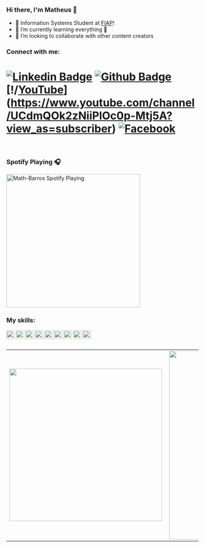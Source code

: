 ### Hi there, I'm Matheus 👋


- 🔭 Information Systems Student at [FIAP][fiap]!
- 🌱 I’m currently learning everything 🤣
- 👯 I’m looking to collaborate with other content creators


### Connect with me:

# [![Linkedin Badge](https://img.shields.io/badge/-LinkedIn-0077B5?style=flat&logo=Linkedin&logoColor=white&link=https://www.linkedin.com/in/mathbarros/)](https://www.linkedin.com/in/mathbarros/) [![Github Badge](https://img.shields.io/badge/-Github-242A2D?style=flat&logo=Github&logoColor=white&link=https://github.com/Math-Barros/)](https://github.com/Math-Barros/) [!/[YouTube](https://img.shields.io/badge/-Youtube-FF0000?style=flat&logo=youtube&logoColor=white&link=https://www.youtube.com/channel/UCdmQOk2zNiiPlOc0p-Mtj5A?view_as=subscriber)](https://www.youtube.com/channel/UCdmQOk2zNiiPlOc0p-Mtj5A?view_as=subscriber) [![Facebook](https://img.shields.io/badge/-facebook-242A2D?style=flat&logo=facebook&logoColor=white&link=https://www.facebook.com/MathBarros711/)](https://www.facebook.com/MathBarros711/) 

<br />

### Spotify Playing 🎧
[<img src="https://novatorem-khaki.vercel.app/api/spotify.py" alt="Math-Barros Spotify Playing" width="350" />](https://open.spotify.com/user/223ehub556bcyvrs42spz755i)


### My skills:
<img align="left" alt="Math-Barros | Python" width="22px" src="https://cdn.jsdelivr.net/npm/simple-icons@v3/icons/python.svg" />
<img align="left" alt="Math-Barros | Flutter" width="22px" src="https://cdn.jsdelivr.net/npm/simple-icons@v3/icons/flutter.svg" />
<img align="left" alt="Math-Barros | Java" width="22px" src="https://cdn.jsdelivr.net/npm/simple-icons@v3/icons/java.svg" />
<img align="left" alt="Math-Barros | Spring" width="22px" src="https://cdn.jsdelivr.net/npm/simple-icons@v3/icons/spring.svg" />
<img align="left" alt="Math-Barros | HTML" width="22px" src="https://cdn.jsdelivr.net/npm/simple-icons@v3/icons/html5.svg" />
<img align="left" alt="Math-Barros | CSS" width="22px" src="https://cdn.jsdelivr.net/npm/simple-icons@v3/icons/css3.svg" />
<img align="left" alt="Math-Barros | JavaScript" width="22px" src="https://cdn.jsdelivr.net/npm/simple-icons@v3/icons/javascript.svg" />
<img align="left" alt="Math-Barros | Kotlin" width="22px" src="https://cdn.jsdelivr.net/npm/simple-icons@v3/icons/kotlin.svg" />
<img align="left" alt="Math-Barros | Cisco" width="22px" src="https://cdn.jsdelivr.net/npm/simple-icons@v3/icons/cisco.svg" />

<br />
<br />

<center>
  <table>
    <tr>
        <td><img width="400px" align="left" src="https://github-readme-stats.vercel.app/api/top-langs/?username=Math-Barros&theme=tokyonight&hide=html,TSQL,CSS&layout=compact&count_private=true" /></td>
        <td><img width="495px" align="left" src="https://github-readme-stats.vercel.app/api?username=Math-Barros&theme=tokyonight&show_icons=true&count_private=true" /></td>
    </tr>   
  </table>
</center>

[fiap]: https://www.fiap.com.br
[twitter]: https://twitter.com/math__barros
[facebook]: https://www.facebook.com/MathBarros711
[youtube]: https://www.youtube.com/user/MsVac9/
[instagram]: https://www.instagram.com/math__barros
[linkedin]: https://www.linkedin.com/in/matheus-barros-a1646715a
[postman]: https://explore.postman.com/Math-Barros
[stackoverflow]: https://stackoverflow.com/users/14404242/matheus-barros?tab=profile

